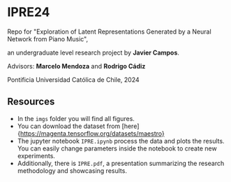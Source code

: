 # IPRE24
Repo for "Exploration of Latent Representations Generated by a Neural Network from Piano Music",

an undergraduate level research project by **Javier Campos**.

Advisors: **Marcelo Mendoza** and **Rodrigo Cádiz**

Pontificia Universidad Católica de Chile, 2024

## Resources
- In the `imgs` folder you will find all figures.
- You can download the dataset from [here]{https://magenta.tensorflow.org/datasets/maestro}
- The jupyter notebook `IPRE.ipynb` process the data and plots the results. You can easily change parameters inside the notebook to create new experiments.
- Additionally, there is `IPRE.pdf`, a presentation summarizing the research methodology and showcasing results.

  


